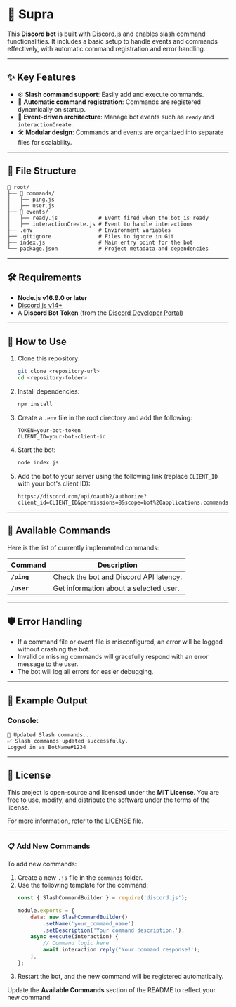 # 🤖 Supra

This **Discord bot** is built with [Discord.js](https://discord.js.org/) and enables slash command functionalities. It includes a basic setup to handle events and commands effectively, with automatic command registration and error handling.

---

## ✨ **Key Features**
- ⚙️ **Slash command support**: Easily add and execute commands.
- 🔄 **Automatic command registration**: Commands are registered dynamically on startup.
- 🔔 **Event-driven architecture**: Manage bot events such as `ready` and `interactionCreate`.
- 🛠️ **Modular design**: Commands and events are organized into separate files for scalability.

---

## 📁 **File Structure**
```plaintext
📂 root/
├── 📂 commands/
│   ├── ping.js
│   ├── user.js
├── 📂 events/
│   ├── ready.js             # Event fired when the bot is ready
│   ├── interactionCreate.js # Event to handle interactions
├── .env                     # Environment variables
├── .gitignore               # Files to ignore in Git
├── index.js                 # Main entry point for the bot
└── package.json             # Project metadata and dependencies
```

---

## 🛠️ **Requirements**
- **Node.js v16.9.0 or later**
- [Discord.js v14+](https://discord.js.org/#/)
- A **Discord Bot Token** (from the [Discord Developer Portal](https://discord.com/developers/applications))

---

## 🚀 **How to Use**
1. Clone this repository:
   ```bash
   git clone <repository-url>
   cd <repository-folder>
   ```

2. Install dependencies:
   ```bash
   npm install
   ```

3. Create a `.env` file in the root directory and add the following:
   ```plaintext
   TOKEN=your-bot-token
   CLIENT_ID=your-bot-client-id
   ```

4. Start the bot:
   ```bash
   node index.js
   ```

5. Add the bot to your server using the following link (replace `CLIENT_ID` with your bot's client ID):
   ```plaintext
   https://discord.com/api/oauth2/authorize?client_id=CLIENT_ID&permissions=8&scope=bot%20applications.commands
   ```

---

## 📜 **Available Commands**
Here is the list of currently implemented commands:

| Command       | Description                            |
|---------------|----------------------------------------|
| **`/ping`**   | Check the bot and Discord API latency. |
| **`/user`** | Get information about a selected user.  |

---

## 🛡️ **Error Handling**
- If a command file or event file is misconfigured, an error will be logged without crashing the bot.
- Invalid or missing commands will gracefully respond with an error message to the user.
- The bot will log all errors for easier debugging.

---

## 📝 **Example Output**
### Console:
```plaintext
🔄 Updated Slash commands...
✅ Slash commands updated successfully.
Logged in as BotName#1234
```

---

## 📜 **License**
This project is open-source and licensed under the **MIT License**. You are free to use, modify, and distribute the software under the terms of the license.

For more information, refer to the [LICENSE](./LICENSE) file.

---

### 📋 **Add New Commands**
To add new commands:
1. Create a new `.js` file in the `commands` folder.
2. Use the following template for the command:
   ```javascript
   const { SlashCommandBuilder } = require('discord.js');

   module.exports = {
       data: new SlashCommandBuilder()
           .setName('your_command_name')
           .setDescription('Your command description.'),
       async execute(interaction) {
           // Command logic here
           await interaction.reply('Your command response!');
       },
   };
   ```
3. Restart the bot, and the new command will be registered automatically.

Update the **Available Commands** section of the README to reflect your new command.